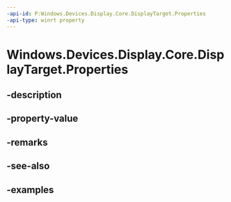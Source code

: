 ```yaml
---
-api-id: P:Windows.Devices.Display.Core.DisplayTarget.Properties
-api-type: winrt property
---
```


<!-- Property syntax.
public IMapView<Guid, object> Properties { get; }
-->

# Windows.Devices.Display.Core.DisplayTarget.Properties

## -description

## -property-value

## -remarks

## -see-also

## -examples

